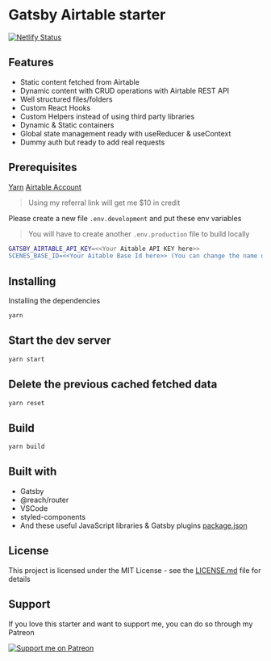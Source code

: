 # Gatsby Airtable starter

[![Netlify Status](https://api.netlify.com/api/v1/badges/2735e4a9-8d6c-47b8-b559-b2cbb8051f2b/deploy-status)](https://app.netlify.com/sites/gatsby-starter-airtable/deploys)

## Features

- Static content fetched from Airtable
- Dynamic content with CRUD operations with Airtable REST API
- Well structured files/folders
- Custom React Hooks
- Custom Helpers instead of using third party libraries
- Dynamic & Static containers
- Global state management ready with useReducer & useContext
- Dummy auth but ready to add real requests

## Prerequisites

[Yarn](https://yarnpkg.com/en/)
[Airtable Account](https://airtable.com/invite/r/HZvSWsO8)

> Using my referral link will get me \$10 in credit

Please create a new file `.env.development` and put these env variables

> You will have to create another `.env.production` file to build locally

```bash
GATSBY_AIRTABLE_API_KEY=<<Your Aitable API KEY here>>
SCENES_BASE_ID=<<Your Aitable Base Id here>> (You can change the name of this env if you wish, but make sure to change it within the code as well)
```

## Installing

Installing the dependencies

```bash
yarn
```

## Start the dev server

```bash
yarn start
```

## Delete the previous cached fetched data

```bash
yarn reset
```

## Build

```bash
yarn build
```

## Built with

- Gatsby
- @reach/router
- VSCode
- styled-components
- And these useful JavaScript libraries & Gatsby plugins [package.json](package.json)

## License

This project is licensed under the MIT License - see the [LICENSE.md](LICENSE.md) file for details

## Support

If you love this starter and want to support me, you can do so through my Patreon

[![Support me on Patreon](https://c5.patreon.com/external/logo/become_a_patron_button.png)](https://www.patreon.com/smakosh)
